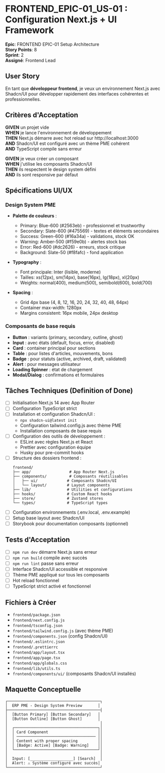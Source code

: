 # FRONTEND_EPIC-01_US-01 : Configuration Next.js + UI Framework

**Epic**: FRONTEND EPIC-01 Setup Architecture  
**Story Points**: 8  
**Sprint**: 2  
**Assigné**: Frontend Lead  

## User Story

En tant que **développeur frontend**, je veux un environnement Next.js avec Shadcn/UI pour développer rapidement des interfaces cohérentes et professionnelles.

## Critères d'Acceptation

**GIVEN** un projet vide  
**WHEN** je lance l'environnement de développement  
**THEN** Next.js démarre avec hot reload sur http://localhost:3000  
**AND** Shadcn/UI est configuré avec un thème PME cohérent  
**AND** TypeScript compile sans erreur  

**GIVEN** je veux créer un composant  
**WHEN** j'utilise les composants Shadcn/UI  
**THEN** ils respectent le design system défini  
**AND** ils sont responsive par défaut  

## Spécifications UI/UX

### Design System PME
- **Palette de couleurs** :
  - Primary: Blue-600 (#2563eb) - professionnel et trustworthy
  - Secondary: Slate-600 (#475569) - textes et éléments secondaires
  - Success: Green-600 (#16a34a) - validations, stock OK
  - Warning: Amber-500 (#f59e0b) - alertes stock bas
  - Error: Red-600 (#dc2626) - erreurs, stock critique
  - Background: Slate-50 (#f8fafc) - fond application

- **Typography** :
  - Font principale: Inter (lisible, moderne)
  - Tailles: xs(12px), sm(14px), base(16px), lg(18px), xl(20px)
  - Weights: normal(400), medium(500), semibold(600), bold(700)

- **Spacing** :
  - Grid 4px base (4, 8, 12, 16, 20, 24, 32, 40, 48, 64px)
  - Container max-width: 1280px
  - Margins consistent: 16px mobile, 24px desktop

### Composants de base requis
- **Button** : variants (primary, secondary, outline, ghost)
- **Input** : avec états (default, focus, error, disabled)
- **Card** : container principal pour sections
- **Table** : pour listes d'articles, mouvements, bons
- **Badge** : pour statuts (active, archived, draft, validated)
- **Alert** : pour messages utilisateur
- **Loading Spinner** : état de chargement
- **Modal/Dialog** : confirmations et formulaires

## Tâches Techniques (Definition of Done)

- [ ] Initialisation Next.js 14 avec App Router
- [ ] Configuration TypeScript strict
- [ ] Installation et configuration Shadcn/UI :
  - `npx shadcn-ui@latest init`
  - Configuration tailwind.config.js avec thème PME
  - Installation composants de base requis
- [ ] Configuration des outils de développement :
  - ESLint avec règles Next.js et React
  - Prettier avec configuration équipe
  - Husky pour pre-commit hooks
- [ ] Structure des dossiers frontend :
  ```
  frontend/
  ├── app/                 # App Router Next.js
  ├── components/          # Composants réutilisables
  │   ├── ui/             # Composants Shadcn/UI
  │   └── layout/         # Layout components
  ├── lib/                # Utilities et configurations
  ├── hooks/              # Custom React hooks
  ├── store/              # Zustand stores
  └── types/              # TypeScript types
  ```
- [ ] Configuration environnements (.env.local, .env.example)
- [ ] Setup base layout avec Shadcn/UI
- [ ] Storybook pour documentation composants (optionnel)

## Tests d'Acceptation

- [ ] `npm run dev` démarre Next.js sans erreur
- [ ] `npm run build` compile avec succès
- [ ] `npm run lint` passe sans erreur
- [ ] Interface Shadcn/UI accessible et responsive
- [ ] Thème PME appliqué sur tous les composants
- [ ] Hot reload fonctionnel
- [ ] TypeScript strict activé et fonctionnel

## Fichiers à Créer

- `frontend/package.json`
- `frontend/next.config.js`
- `frontend/tsconfig.json`
- `frontend/tailwind.config.js` (avec thème PME)
- `frontend/components.json` (config Shadcn/UI)
- `frontend/.eslintrc.json`
- `frontend/.prettierrc`
- `frontend/app/layout.tsx`
- `frontend/app/page.tsx`
- `frontend/app/globals.css`
- `frontend/lib/utils.ts`
- `frontend/components/ui/` (composants Shadcn/UI installés)

## Maquette Conceptuelle

```
┌─────────────────────────────────────────┐
│  ERP PME - Design System Preview       │
├─────────────────────────────────────────┤
│  [Button Primary] [Button Secondary]   │
│  [Button Outline] [Button Ghost]       │
│                                         │
│  ┌─────────────────────────────────────┐│
│  │ Card Component                      ││
│  │ ─────────────────────────────────── ││
│  │ Content with proper spacing         ││
│  │ [Badge: Active] [Badge: Warning]    ││
│  └─────────────────────────────────────┘│
│                                         │
│  Input: [___________________] [Search]  │
│  Alert: ⚠️ Système configuré avec succès│
└─────────────────────────────────────────┘
```